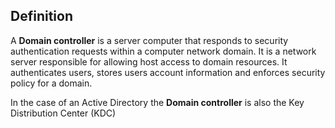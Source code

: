 ## Definition
A __Domain controller__ is a server computer that responds to security authentication requests within a computer network domain. It is a network server responsible for allowing host access to domain resources. It authenticates users, stores users account information and enforces security policy for a domain.

In the case of an Active Directory the __Domain controller__ is also the Key Distribution Center (KDC)